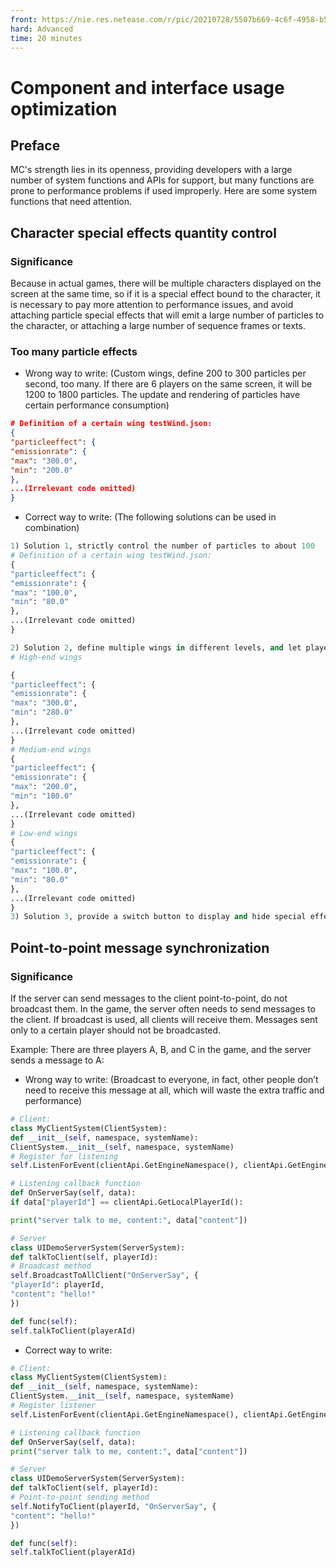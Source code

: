 ```yaml
--- 
front: https://nie.res.netease.com/r/pic/20210728/5507b669-4c6f-4958-b5d0-b8556ab4cfb5.png 
hard: Advanced 
time: 20 minutes 
--- 
```

# Component and interface usage optimization 

## Preface 

MC's strength lies in its openness, providing developers with a large number of system functions and APIs for support, but many functions are prone to performance problems if used improperly. Here are some system functions that need attention. 

## Character special effects quantity control 

### Significance 

Because in actual games, there will be multiple characters displayed on the screen at the same time, so if it is a special effect bound to the character, it is necessary to pay more attention to performance issues, and avoid attaching particle special effects that will emit a large number of particles to the character, or attaching a large number of sequence frames or texts. 

### Too many particle effects 

- Wrong way to write: 
(Custom wings, define 200 to 300 particles per second, too many. If there are 6 players on the same screen, it will be 1200 to 1800 particles. The update and rendering of particles have certain performance consumption) 
```json 
# Definition of a certain wing testWind.json: 
{ 
"particleeffect": { 
"emissionrate": { 
"max": "300.0", 
"min": "200.0" 
}, 
...(Irrelevant code omitted) 
} 
``` 

- Correct way to write: 
(The following solutions can be used in combination) 
```python 
1) Solution 1, strictly control the number of particles to about 100 
# Definition of a certain wing testWind.json: 
{ 
"particleeffect": { 
"emissionrate": { 
"max": "100.0", 
"min": "80.0" 
}, 
...(Irrelevant code omitted) 
} 

2) Solution 2, define multiple wings in different levels, and let players choose according to their device configuration in the game 
# High-end wings

{ 
"particleeffect": { 
"emissionrate": { 
"max": "300.0", 
"min": "280.0" 
}, 
...(Irrelevant code omitted) 
} 
# Medium-end wings 
{ 
"particleeffect": { 
"emissionrate": { 
"max": "200.0", 
"min": "180.0" 
}, 
...(Irrelevant code omitted) 
} 
# Low-end wings 
{ 
"particleeffect": { 
"emissionrate": { 
"max": "100.0", 
"min": "80.0" 
}, 
...(Irrelevant code omitted) 
} 
3) Solution 3, provide a switch button to display and hide special effects, and provide a switch button to display and hide other player special effects. Players can switch at any time when they feel stuck. 
``` 

## Point-to-point message synchronization 

### Significance 

If the server can send messages to the client point-to-point, do not broadcast them. In the game, the server often needs to send messages to the client. If broadcast is used, all clients will receive them. Messages sent only to a certain player should not be broadcasted. 

Example: There are three players A, B, and C in the game, and the server sends a message to A: 

- Wrong way to write: 
(Broadcast to everyone, in fact, other people don’t need to receive this message at all, which will waste the extra traffic and performance) 
```python 
# Client: 
class MyClientSystem(ClientSystem): 
def __init__(self, namespace, systemName): 
ClientSystem.__init__(self, namespace, systemName) 
# Register for listening 
self.ListenForEvent(clientApi.GetEngineNamespace(), clientApi.GetEngineSystemName(), 'OnServerSay', self, self.OnServerSay) 

# Listening callback function 
def OnServerSay(self, data): 
if data["playerId"] == clientApi.GetLocalPlayerId():

print("server talk to me, content:", data["content"]) 

# Server 
class UIDemoServerSystem(ServerSystem): 
def talkToClient(self, playerId): 
# Broadcast method 
self.BroadcastToAllClient("OnServerSay", { 
"playerId": playerId, 
"content": "hello!" 
}) 

def func(self): 
self.talkToClient(playerAId) 
``` 

- Correct way to write: 
```python 
# Client: 
class MyClientSystem(ClientSystem): 
def __init__(self, namespace, systemName): 
ClientSystem.__init__(self, namespace, systemName) 
# Register listener 
self.ListenForEvent(clientApi.GetEngineNamespace(), clientApi.GetEngineSystemName(), 'OnServerSay', self, self.OnServerSay) 

# Listening callback function 
def OnServerSay(self, data): 
print("server talk to me, content:", data["content"]) 

# Server 
class UIDemoServerSystem(ServerSystem): 
def talkToClient(self, playerId): 
# Point-to-point sending method 
self.NotifyToClient(playerId, "OnServerSay", { 
"content": "hello!" 
}) 

def func(self): 
self.talkToClient(playerAId) 
``` 
